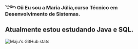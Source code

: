 ### 𓇢𓆸 Oii Eu sou a Maria Júlia,curso Técnico em Desenvolvimento de Sistemas.
##  Atualmente estou estudando Java e SQL.
![Maju's GitHub stats](https://github-readme-stats.vercel.app/api?username=Mariajuliasants&show_icons=true&theme=dracula)



